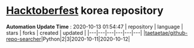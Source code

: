 # [Hacktoberfest](https://hacktoberfest.digitalocean.com/) korea repository 
**Automation Update Time** : 2020-10-13 01:54:47
| repository | language | stars | forks | created | updated |
|---|---|---|---|---|---|
|[taetaetae/github-repo-searcher](https://github.com/taetaetae/github-repo-searcher)|Python|2|3|2020-10-11|2020-10-12|
